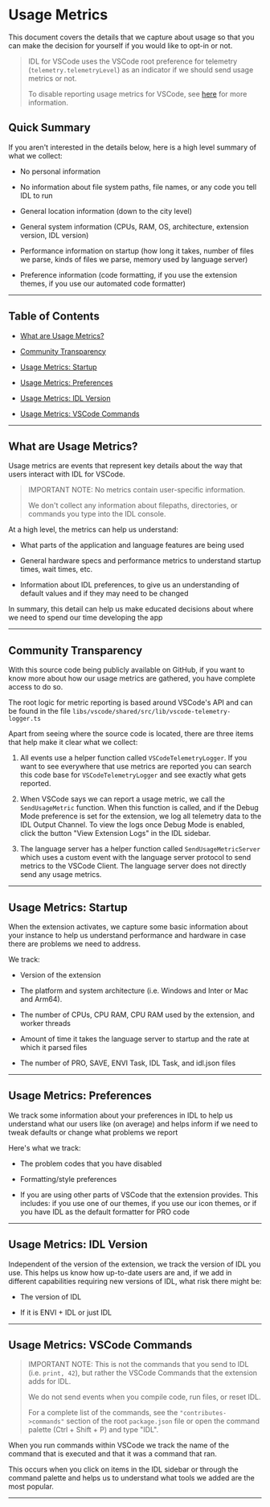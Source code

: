 # Usage Metrics

This document covers the details that we capture about usage so that you can make the decision for yourself if you would like to opt-in or not.

> IDL for VSCode uses the VSCode root preference for telemetry (`telemetry.telemetryLevel`) as an indicator if we should send usage metrics or not.
>
> To disable reporting usage metrics for VSCode, see [here](https://code.visualstudio.com/docs/getstarted/telemetry#_disable-telemetry-reporting) for more information.

## Quick Summary

If you aren't interested in the details below, here is a high level summary of what we collect:

- No personal information

- No information about file system paths, file names, or any code you tell IDL to run

- General location information (down to the city level)

- General system information (CPUs, RAM, OS, architecture, extension version, IDL version)

- Performance information on startup (how long it takes, number of files we parse, kinds of files we parse, memory used by language server)

- Preference information (code formatting, if you use the extension themes, if you use our automated code formatter)

---

## Table of Contents

- [What are Usage Metrics?](#what-are-usage-metrics)

- [Community Transparency](#community-transparency)

- [Usage Metrics: Startup](#usage-metrics-startup)

- [Usage Metrics: Preferences](#usage-metrics-preferences)

- [Usage Metrics: IDL Version](#usage-metrics-idl-version)

- [Usage Metrics: VSCode Commands](#usage-metrics-vscode-commands)

---

## What are Usage Metrics?

Usage metrics are events that represent key details about the way that users interact with IDL for VSCode.

> IMPORTANT NOTE: No metrics contain user-specific information.
>
> We don't collect any information about filepaths, directories, or commands you type into the IDL console.

At a high level, the metrics can help us understand:

- What parts of the application and language features are being used

- General hardware specs and performance metrics to understand startup times, wait times, etc.

- Information about IDL preferences, to give us an understanding of default values and if they may need to be changed

In summary, this detail can help us make educated decisions about where we need to spend our time developing the app

---

## Community Transparency

With this source code being publicly available on GitHub, if you want to know more about how our usage metrics are gathered, you have complete access to do so.

The root logic for metric reporting is based around VSCode's API and can be found in the file `libs/vscode/shared/src/lib/vscode-telemetry-logger.ts`

Apart from seeing where the source code is located, there are three items that help make it clear what we collect:

1. All events use a helper function called `VSCodeTelemetryLogger`. If you want to see everywhere that use metrics are reported you can search this code base for `VSCodeTelemetryLogger` and see exactly what gets reported.

2. When VSCode says we can report a usage metric, we call the `SendUsageMetric` function. When this function is called, and if the Debug Mode preference is set for the extension, we log all telemetry data to the IDL Output Channel. To view the logs once Debug Mode is enabled, click the button "View Extension Logs" in the IDL sidebar.

3. The language server has a helper function called `SendUsageMetricServer` which uses a custom event with the language server protocol to send metrics to the VSCode Client. The language server does not directly send any usage metrics.

---

## Usage Metrics: Startup

When the extension activates, we capture some basic information about your instance to help us understand performance and hardware in case there are problems we need to address.

We track:

- Version of the extension

- The platform and system architecture (i.e. Windows and Inter or Mac and Arm64).

- The number of CPUs, CPU RAM, CPU RAM used by the extension, and worker threads

- Amount of time it takes the language server to startup and the rate at which it parsed files

- The number of PRO, SAVE, ENVI Task, IDL Task, and idl.json files

---

## Usage Metrics: Preferences

We track some information about your preferences in IDL to help us understand what our users like (on average) and helps inform if we need to tweak defaults or change what problems we report

Here's what we track:

- The problem codes that you have disabled

- Formatting/style preferences

- If you are using other parts of VSCode that the extension provides. This includes: if you use one of our themes, if you use our icon themes, or if you have IDL as the default formatter for PRO code

---

## Usage Metrics: IDL Version

Independent of the version of the extension, we track the version of IDL you use. This helps us know how up-to-date users are and, if we add in different capabilities requiring new versions of IDL, what risk there might be:

- The version of IDL

- If it is ENVI + IDL or just IDL

---

## Usage Metrics: VSCode Commands

> IMPORTANT NOTE: This is not the commands that you send to IDL (i.e. `print, 42`), but rather the VSCode Commands that the extension adds for IDL.
>
> We do not send events when you compile code, run files, or reset IDL.
>
> For a complete list of the commands, see the `"contributes->commands"` section of the root `package.json` file or open the command palette (Ctrl + Shift + P) and type "IDL".

When you run commands within VSCode we track the name of the command that is executed and that it was a command that ran.

This occurs when you click on items in the IDL sidebar or through the command palette and helps us to understand what tools we added are the most popular.

---
